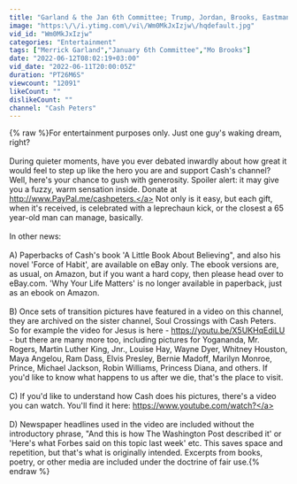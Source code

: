 ```yaml
---
title: "Garland & the Jan 6th Committee; Trump, Jordan, Brooks, Eastman, Scavino, and Repubs at the midterms"
image: "https:\/\/i.ytimg.com\/vi\/Wm0MkJxIzjw\/hqdefault.jpg"
vid_id: "Wm0MkJxIzjw"
categories: "Entertainment"
tags: ["Merrick Garland","January 6th Committee","Mo Brooks"]
date: "2022-06-12T08:02:19+03:00"
vid_date: "2022-06-11T20:00:05Z"
duration: "PT26M6S"
viewcount: "12091"
likeCount: ""
dislikeCount: ""
channel: "Cash Peters"
---
```

{% raw %}For entertainment purposes only. Just one guy's waking dream, right?<br /><br />During quieter moments, have you ever debated inwardly about how great it would feel to step up like the hero you are and support Cash's channel? Well, here's your chance to gush with generosity. Spoiler alert: it may give you a fuzzy, warm sensation inside. Donate at <a rel="nofollow" target="blank" href="http://www.PayPal.me/cashpeters.">http://www.PayPal.me/cashpeters.</a> Not only is it easy, but each gift, when it's received, is celebrated with a leprechaun kick, or the closest a 65 year-old man can manage, basically.<br /><br />In other news:<br /><br />A) Paperbacks of Cash's book 'A Little Book About Believing&quot;, and also his novel 'Force of Habit', are available on eBay only. The ebook versions are, as usual, on Amazon, but if you want a hard copy, then please head over to eBay.com. 'Why Your Life Matters' is no longer available in paperback, just as an ebook on Amazon. <br /><br />B) Once sets of transition pictures have featured in a video on this channel, they are archived on the sister channel, Soul Crossings with Cash Peters. So for example the video for Jesus is here - <a rel="nofollow" target="blank" href="https://youtu.be/X5UKHqEdiLU">https://youtu.be/X5UKHqEdiLU</a> - but there are many more too, including pictures for Yogananda, Mr. Rogers, Martin Luther King, Jnr., Louise Hay, Wayne Dyer, Whitney Houston, Maya Angelou, Ram Dass, Elvis Presley, Bernie Madoff, Marilyn Monroe, Prince, Michael Jackson, Robin Williams, Princess Diana, and others. If you'd like to know what happens to us after we die, that's the place to visit. <br /><br />C) If you'd like to understand how Cash does his pictures, there's a video you can watch. You'll find it here: <a rel="nofollow" target="blank" href="https://www.youtube.com/watch?">https://www.youtube.com/watch?</a><br /><br />D) Newspaper headlines used in the video are included without the introductory phrase, &quot;And this is how The Washington Post described it' or 'Here's what Forbes said on this topic last week' etc. This saves space and repetition, but that's what is originally intended. Excerpts from books, poetry, or other media are included under the doctrine of fair use.{% endraw %}
